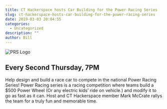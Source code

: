 ```yaml
---
title: CT Hackerspace hosts Car Building for the Power Racing Series
slug: ct-hackerspace-hosts-car-building-for-the-power-racing-series
date: 2019-03-03 20:04:55
categories:
  - Uncategorized
description: ""
author: Bill
---
```


![PRS Logo](/uploads/2019/03/prs-logo.jpg)

## Every Second Thursday, 7PM

Help design and build a race car to compete in the national Power Racing Series! Power Racing series is a racing competition where teams build a $500 Power Wheel (Or any electric kids’ ride on vehicle.) and modify it to go as fast as it can. Host and CT Hackerspace member Mark McCrate rallys the team for a truly fun and memorable time.
